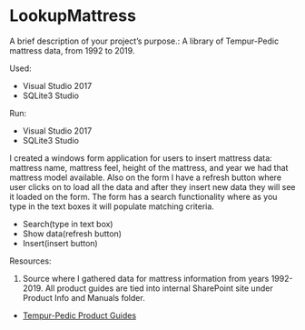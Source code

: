 # LookupMattress

A brief description of your project’s purpose.:
A library of Tempur-Pedic mattress data, from 1992 to 2019.

Used: 
- Visual Studio 2017
- SQLite3 Studio


Run:
- Visual Studio 2017
- SQLite3 Studio

I created a windows form application for users to insert mattress data: mattress name, mattress feel, height of the mattress, and year we had that mattress model available. Also on the form I have a refresh button where user clicks on to load all the data and after they insert new data they will see it loaded on the form. The form has a search functionality where as you type in the text boxes it will populate matching criteria. 
- Search(type in text box)
- Show data(refresh button)
- Insert(insert button)


Resources:
1. Source where I gathered data for mattress information from years 1992-2019. All product guides are tied into internal SharePoint site under Product Info and Manuals folder.
- [Tempur-Pedic Product Guides](https://tempursealyinc.sharepoint.com/sites/US-DTC/Team/Forms/AllItems.aspx?id=%2Fsites%2FUS-DTC%2FTeam%2FTEMPUR%20Product%20Info%20%26%20Manuals)
